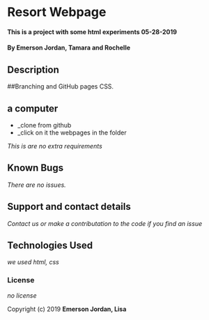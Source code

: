 # Resort Webpage

#### This is a project with some html experiments 05-28-2019

#### By Emerson Jordan, Tamara and Rochelle

## Description

##Branching and GitHub pages CSS.

## a computer

* _clone from github
* _click on it the webpages in the folder


_This is are no extra requirements_

## Known Bugs

_There are no issues._

## Support and contact details

_Contact us or make a contributation to the code if you find an issue_

## Technologies Used

_we used html, css_

### License

*no license*

Copyright (c) 2019 **Emerson Jordan, Lisa**
